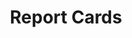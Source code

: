 ---
content-type: "embed-structure"
key: "report-card-object"

title: "Report Cards"
description: "A report card object contains information about a connection's configuration."

object-attributes:
  - name: "current_step"
    type: "integer"
    description: "The current step needed to configure the data source."

  - name: "current_step_hints"
    type: "current-step-hints"
    description: |
      If the current step requires the user to interact with the Stitch interface, this object will provide the function to call and properties to pass to [Stitch.js](#stitch-js).

      Otherwise, this object will provide information about the next call to make to the {{ page.api-name }}.

  - name: "steps"
    type: "array"
    description: "A sequential list of connection step objects required to complete configuration for the connection type."

  - name: "type"
    type: "string"
    description: "The connection type."
---